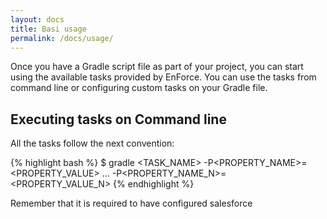 ```yaml
---
layout: docs
title: Basi usage
permalink: /docs/usage/
---
```


Once you have a Gradle script file as part of your project, you can start using the available tasks provided by EnForce. You can use the tasks from command line or configuring custom tasks on your Gradle file.

## Executing tasks on Command line
All the tasks follow the next convention:

{% highlight bash %}
   $ gradle <TASK_NAME> -P<PROPERTY_NAME>=<PROPERTY_VALUE> ... -P<PROPERTY_NAME_N>=<PROPERTY_VALUE_N>
{% endhighlight %}


Remember that it is required to have configured salesforce 
